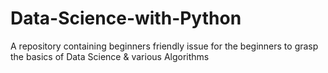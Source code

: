 # Data-Science-with-Python
A repository containing beginners friendly issue for the beginners to grasp the basics of Data Science &amp; various Algorithms
